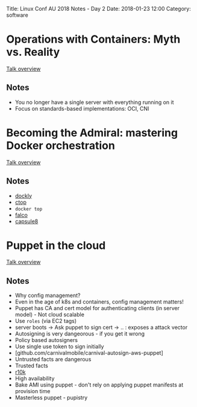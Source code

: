 Title: Linux Conf AU 2018 Notes - Day 2
Date: 2018-01-23 12:00
Category: software

# Operations with Containers: Myth vs. Reality

[Talk overview](https://rego.linux.conf.au/schedule/presentation/108/)

## Notes

- You no longer have a single server with everything running on it
- Focus on standards-based implementations: OCI, CNI


# Becoming the Admiral: mastering Docker orchestration

[Talk overview](https://rego.linux.conf.au/schedule/presentation/167/)

## Notes

- [dockly](https://github.com/lirantal/dockly)
- [ctop](https://github.com/bcicen/ctop)
- `docker top`
- [falco](https://www.sysdig.org/falco/)
- [capsule8](https://github.com/capsule8/capsule8)


# Puppet in the cloud

[Talk overview](https://rego.linux.conf.au/schedule/presentation/163/)

## Notes

- Why config management?
- Even in the age of k8s and containers, config management matters!
- Puppet has CA and cert model for authenticating clients (in server model)  - Not cloud scalable
- Use `roles` (via EC2 tags)
- server boots -> Ask puppet to sign cert -> .. : exposes a attack vector
- Autosigning is very dangeorous - if you get it wrong
- Policy based autosigners
- Use single use token to sign initially
- [github.com/carnivalmobile/carnival-autosign-aws-puppet]
- Untrusted facts are dangerous
- Trusted facts
- [r10k](github.com/puppetlabs/r10k)
- High availability
- Bake AMI using puppet - don't rely on applying puppet manifests at provision time
- Masterless puppet - pupistry
